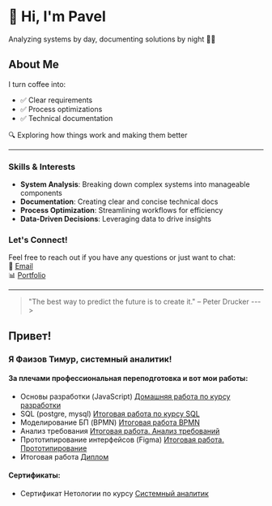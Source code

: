 # 👋 Hi, I'm Pavel

Analyzing systems by day, documenting solutions by night 🦸‍♂️  

## About Me
I turn coffee into:  
- ✅ Clear requirements  
- ✅ Process optimizations  
- ✅ Technical documentation  

🔍 Exploring how things work and making them better  

---

### Skills & Interests
- **System Analysis**: Breaking down complex systems into manageable components  
- **Documentation**: Creating clear and concise technical docs  
- **Process Optimization**: Streamlining workflows for efficiency  
- **Data-Driven Decisions**: Leveraging data to drive insights  

### Let's Connect!
Feel free to reach out if you have any questions or just want to chat:  
📧 [Email](mailto:pmasalev@yandex,ru)  
📊 [Portfolio](https://your-portfolio-url.com)  

---

> "The best way to predict the future is to create it." – Peter Drucker
--->

## Привет!

### Я Фаизов Тимур, системный аналитик!

#### За плечами профессиональная переподготовка и вот мои работы:

- Основы разработки (JavaScript) [Домашняя работа по курсу разработки](https://github.com/FaizovTM/sal-rab-homeworks) 
- SQL (postgre, mysql) [Итоговая работа по курсу SQL](https://github.com/FaizovTM/SQL_homework/tree/main)
- Моделирование БП (BPMN) [Итоговая работа BPMN](https://github.com/FaizovTM/Modeling-BP)
- Анализ требования [Итоговая работа. Анализ требований](https://github.com/FaizovTM/Analyze/tree/main)
- Прототипирование интерфейсов (Figma) [Итоговая работа. Прототипирование](https://github.com/FaizovTM/Prototype/tree/main)
- Итоговая работа [Диплом](https://github.com/FaizovTM/Final)

#### Сертификаты: 

- Сертификат Нетологии по курсу [Системный аналитик](https://github.com/FaizovTM/certificate-netology/blob/main/certificate-1.png)

<!---
pmasalevTitle/pmasalev is a ✨ special ✨ repository because its `README.md` (this file) appears on your GitHub profile.
You can click the Preview link to take a look at your changes.
--->
